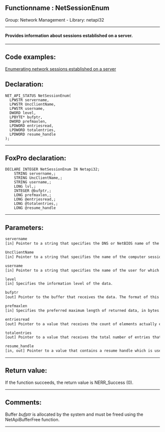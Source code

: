 <link rel="stylesheet" type="text/css" href="../../css/win32api.css">  
<link rel="stylesheet" href="https://cdnjs.cloudflare.com/ajax/libs/font-awesome/4.7.0/css/font-awesome.min.css">

## Functionname : NetSessionEnum
Group: Network Management - Library: netapi32    
***  


#### Provides information about sessions established on a server.
***  


## Code examples:
[Enumerating network sessions established on a server](../../samples/sample_505.md)  

## Declaration:
```foxpro  
NET_API_STATUS NetSessionEnum(
  LPWSTR servername,
  LPWSTR UncClientName,
  LPWSTR username,
  DWORD level,
  LPBYTE* bufptr,
  DWORD prefmaxlen,
  LPDWORD entriesread,
  LPDWORD totalentries,
  LPDWORD resume_handle
);  
```  
***  


## FoxPro declaration:
```foxpro  
DECLARE INTEGER NetSessionEnum IN Netapi32;
	STRING servername,;
	STRING UncClientName,;
	STRING username,;
	LONG lvl,;
	INTEGER @bufptr,;
	LONG prefmaxlen,;
	LONG @entriesread,;
	LONG @totalentries,;
	LONG @resume_handle  
```  
***  


## Parameters:
```txt  
servername
[in] Pointer to a string that specifies the DNS or NetBIOS name of the remote server on which the function is to execute. If this parameter is NULL, the local computer is used.

UncClientName
[in] Pointer to a string that specifies the name of the computer session for which information is to be returned. If this parameter is NULL, NetSessionEnum returns information for all computer sessions on the server.

username
[in] Pointer to a string that specifies the name of the user for which information is to be returned. If this parameter is NULL, NetSessionEnum returns information for all users.

level
[in] Specifies the information level of the data.

bufptr
[out] Pointer to the buffer that receives the data. The format of this data depends on the value of the level parameter.

prefmaxlen
[in] Specifies the preferred maximum length of returned data, in bytes.

entriesread
[out] Pointer to a value that receives the count of elements actually enumerated.

totalentries
[out] Pointer to a value that receives the total number of entries that could have been enumerated from the current resume position.

resume_handle
[in, out] Pointer to a value that contains a resume handle which is used to continue an existing session search.  
```  
***  


## Return value:
If the function succeeds, the return value is NERR_Success (0).  
***  


## Comments:
Buffer <Em>bufptr</Em> is allocated by the system and must be freed using the NetApiBufferFree function.  
  
***  

